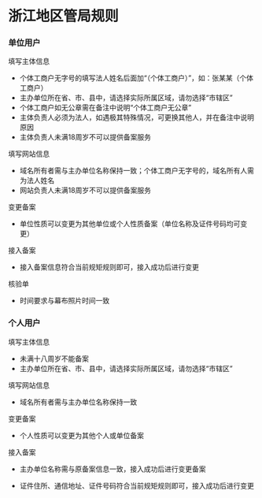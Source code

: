 # 浙江地区管局规则

### 单位用户

填写主体信息

* 个体工商户无字号的填写法人姓名后面加“（个体工商户）”，如：张某某（个体工商户）
* 主办单位所在省、市、县中，请选择实际所属区域，请勿选择“市辖区”
* 个体工商户如无公章需在备注中说明“个体工商户无公章”
* 主体负责人必须为法人，如遇极其特殊情况，可更换其他人，并在备注中说明原因
* 主体负责人未满18周岁不可以提供备案服务

填写网站信息

* 域名所有者需与主办单位名称保持一致；个体工商户无字号的，域名所有人需为法人姓名
* 网站负责人未满18周岁不可以提供备案服务

变更备案

* 单位性质可以变更为其他单位或个人性质备案（单位名称及证件号码均可变更）

接入备案

* 接入备案信息符合当前规矩规则即可，接入成功后进行变更

核验单
* 时间要求与幕布照片时间一致

### 个人用户

填写主体信息

* 未满十八周岁不能备案
* 主办单位所在省、市、县中，请选择实际所属区域，请勿选择“市辖区”

填写网站信息

* 域名所有者需与主办单位名称保持一致


变更备案

* 个人性质可以变更为其他个人或单位备案
 
接入备案

* 主办单位名称需与原备案信息一致，接入成功后进行变更备案
* 证件住所、通信地址、证件号码符合当前规矩规则即可，接入成功后进行变更


  [1]: a